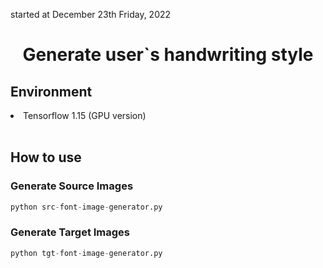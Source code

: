 started at December 23th Friday, 2022

<div align='center'>
    <h1>Generate user`s handwriting style</h1>
</div>

<h2>Environment</h2>
<li>Tensorflow 1.15 (GPU version)</li>

<br>

<h2>How to use</h2>
<h3>Generate Source Images</h3>

```python
python src-font-image-generator.py
```

<h3>Generate Target Images</h3>

```python
python tgt-font-image-generator.py
```